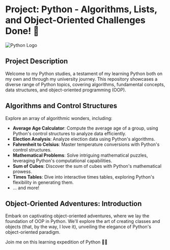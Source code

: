 # Project: Python - Algorithms, Lists, and Object-Oriented Challenges Done! 🐍

![Python Logo](https://upload.wikimedia.org/wikipedia/commons/thumb/c/c3/Python-logo-notext.svg/200px-Python-logo-notext.svg.png)

## Project Description

Welcome to my Python studies, a testament of my learning Python both on my own and through my university journey. This repository showcases a diverse range of Python topics, covering algorithms, fundamental concepts, data structures, and object-oriented programming (OOP).

## Algorithms and Control Structures

Explore an array of algorithmic wonders, including:

- **Average Age Calculator**: Compute the average age of a group, using Python's control structures to analyze data efficiently.
- **Election Analysis**: Analyze election data using Python's algorithms.
- **Fahrenheit to Celsius**: Master temperature conversions with Python's control structures.
- **Mathematical Problems**: Solve intriguing mathematical puzzles, leveraging Python's computational capabilities.
- **Sum of Cubes**: Discover the sum of cubes with Python's mathematical prowess.
- **Times Tables**: Dive into interactive times tables, exploring Python's flexibility in generating them.
- ... and more!

## Object-Oriented Adventures: Introduction

Embark on captivating object-oriented adventures, where we lay the foundation of OOP in Python. We'll explore the art of creating classes and objects (that, by the way, I love it), unveiling the elegance of Python's object-oriented paradigm.

Join me on this learning expedition of Python 🚀🐍
